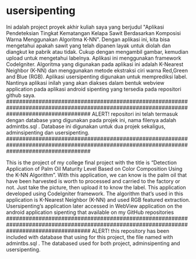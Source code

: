 # usersipenting
Ini adalah project proyek akhir kuliah saya yang berjudul "Aplikasi Pendeteksian Tingkat Kematangan Kelapa Sawit Berdasarkan Komposisi Warna Menggunakan Algoritma K-NN". Dengan aplikasi ini, kita bisa mengetahui apakah sawit yang telah dipanen layak untuk diolah dan diangkut ke pabrik atau tidak. Cukup dengan mengambil gambar, kemudian upload untuk mengetahui labelnya. Aplikasi ini menggunakan framework CodeIgniter. Algoritma yang digunakan pada aplikasi ini adalah K-Nearest Neighbor (K-NN) dan menggunakan metode ekstraksi ciri warna Red,Green and Blue (RGB).  Aplikasi usersipenting digunakan untuk memprediksi label. Nantinya aplikasi inilah yang akan diakses dalam bentuk webview application pada aplikasi android sipenting yang tersedia pada repositori github saya.
##########################################################################################################################################
ALERT!
repositori ini telah termasuk dengan database yang digunakan pada projek ini, nama filenya adalah admintbs.sql . Database ini digunakan untuk dua projek sekaligus, adminsipenting dan usersipenting.
##########################################################################################################################################

This is the project of my college final project with the title is “Detection Application of Palm Oil Maturity Level Based on Color Composition Using the K-NN Algorithm”. With this application, we can know is the palm oil that have been harvested is worth to processed and carried to the factory or not. Just take the picture, then upload it to know the label. This application developed using CodeIgniter framework. The algorithm that’s used in this application is K-Nearest Neighbor (K-NN) and used RGB featured extraction. Usersipenting’s application later accessed in WebView application on the android application sipenting that available on my GitHub repositories
##########################################################################################################################################
ALERT!
this repository has been included with database that using for this project, the file named with admintbs.sql . The databased used for both project, adminsipenting and usersipenting.
